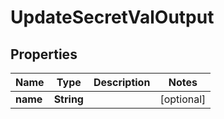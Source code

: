 

# UpdateSecretValOutput

## Properties

Name | Type | Description | Notes
------------ | ------------- | ------------- | -------------
**name** | **String** |  |  [optional]



